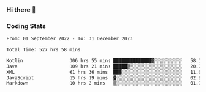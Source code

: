 ### Hi there 👋

<!--
**Girrafeec/girrafeec** is a ✨ _special_ ✨ repository because its `README.md` (this file) appears on your GitHub profile.

Here are some ideas to get you started:

- 🔭 I’m currently working on ...
- 🌱 I’m currently learning ...
- 👯 I’m looking to collaborate on ...
- 🤔 I’m looking for help with ...
- 💬 Ask me about ...
- 📫 How to reach me: ...
- 😄 Pronouns: ...
- ⚡ Fun fact: ...
-->

### Coding Stats
<!--START_SECTION:waka-->

```txt
From: 01 September 2022 - To: 31 December 2023

Total Time: 527 hrs 58 mins

Kotlin                 306 hrs 55 mins ██████████████▓░░░░░░░░░░   58.13 %
Java                   109 hrs 21 mins █████▒░░░░░░░░░░░░░░░░░░░   20.71 %
XML                    61 hrs 36 mins  ███░░░░░░░░░░░░░░░░░░░░░░   11.67 %
JavaScript             15 hrs 19 mins  ▓░░░░░░░░░░░░░░░░░░░░░░░░   02.90 %
Markdown               10 hrs 2 mins   ▒░░░░░░░░░░░░░░░░░░░░░░░░   01.90 %
```

<!--END_SECTION:waka-->
